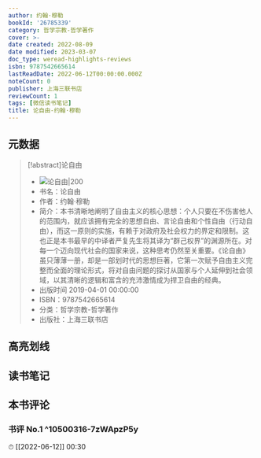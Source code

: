 ```yaml
---
author: 约翰·穆勒
bookId: '26785339'
category: 哲学宗教-哲学著作
cover: >-
date created: 2022-08-09
date modified: 2023-03-07
doc_type: weread-highlights-reviews
isbn: 9787542665614
lastReadDate: 2022-06-12T00:00:00.000Z
noteCount: 0
publisher: 上海三联书店
reviewCount: 1
tags: [微信读书笔记]
title: 论自由-约翰·穆勒
---
```


## 元数据

>[!abstract]论自由
> - ![论自由|200](https://wfqqreader-1252317822.image.myqcloud.com/cover/339/26785339/t7_26785339.jpg)
> - 书名：论自由
> - 作者：约翰·穆勒
> - 简介：本书清晰地阐明了自由主义的核心思想：个人只要在不伤害他人的范围内，就应该拥有完全的思想自由、言论自由和个性自由（行动自由），而这一原则的实施，有赖于对政府及社会权力的界定和限制。这也正是本书最早的中译者严复先生将其译为“群己权界”的渊源所在。对每一个迈向现代社会的国家来说，这种思考仍然至关重要。《论自由》虽只薄薄一册，却是一部划时代的思想巨著，它第一次赋予自由主义完整而全面的理论形式，将对自由问题的探讨从国家与个人延伸到社会领域，以其清晰的逻辑和富含的充沛激情成为捍卫自由的经典。
> - 出版时间 2019-04-01 00:00:00
> - ISBN：9787542665614
> - 分类：哲学宗教-哲学著作
> - 出版社：上海三联书店

## 高亮划线

## 读书笔记

## 本书评论

### 书评 No.1 ^10500316-7zWApzP5y

⏱ [[2022-06-12]] 00:30
